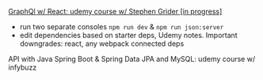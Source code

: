 [GraphQl w/ React: udemy course w/ Stephen Grider [in progress]](https://github.com/gabrielc42/Lyrical-GraphQL)
- run two separate consoles `npm run dev` & `npm run json:server`
- edit dependencies based on starter deps, Udemy notes. Important downgrades: react, any webpack connected deps

API with Java Spring Boot & Spring Data JPA and MySQL: udemy course w/ infybuzz
